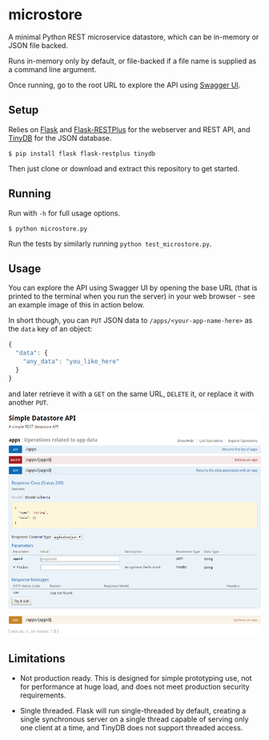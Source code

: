 # microstore

A minimal Python REST microservice datastore, which can be in-memory or JSON file backed.

Runs in-memory only by default, or file-backed if a file name is supplied as a command line argument.

Once running, go to the root URL to explore the API using [Swagger UI](http://swagger.io/swagger-ui/).

## Setup

Relies on [Flask](http://flask.pocoo.org/docs/0.11/) and [Flask-RESTPlus](https://flask-restplus.readthedocs.io/en/stable/index.html) for the webserver and REST API, and [TinyDB](https://tinydb.readthedocs.io/en/latest/) for the JSON database.

```shell
$ pip install flask flask-restplus tinydb
```

Then just clone or download and extract this repository to get started.

## Running

Run with `-h` for full usage options.

```shell
$ python microstore.py
```

Run the tests by similarly running `python test_microstore.py`.

## Usage

You can explore the API using Swagger UI by opening the base URL (that is printed to the terminal when you run the server) in your web browser - see an example image of this in action below.

In short though, you can `PUT` JSON data to `/apps/<your-app-name-here>` as the `data` key of an object:

```javascript
{
  "data": {
    "any_data": "you_like_here"
  }
}
```

and later retrieve it with a `GET` on the same URL, `DELETE` it, or replace it with another `PUT`.

![Swagger UI example](images/swaggerui.png "Swagger UI example")

## Limitations

- Not production ready. This is designed for simple prototyping use, not for performance at huge load, and does not meet production security requirements.

- Single threaded. Flask will run single-threaded by default, creating a single synchronous server on a single thread capable of serving only one client at a time, and TinyDB does not support threaded access.

